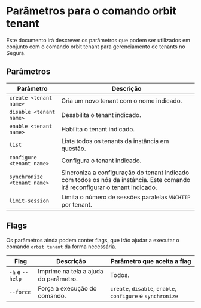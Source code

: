 # Parâmetros para o comando orbit tenant

Este documento irá descrever os parâmetros que podem ser utilizados em conjunto com o comando orbit tenant para gerenciamento de tenants no Segura.

## Parâmetros

| Parâmetro | Descrição |
| ----- | ----- |
| `create <tenant name>` | Cria um novo tenant com o nome indicado. |
| `disable <tenant name>` | Desabilita o tenant indicado. |
| `enable <tenant name>` | Habilita o tenant indicado. |
| `list` | Lista todos os tenants da instância em questão. |
| `configure <tenant name>` | Configura o tenant indicado. |
| `synchronize <tenant name>` | Sincroniza a configuração do tenant indicado com todos os nós da instância. Este comando irá reconfigurar o tenant indicado. |
| `limit-session` | Limita o número de sessões paralelas `VNCHTTP` por tenant. |

## Flags

Os parâmetros ainda podem conter flags, que irão ajudar a executar o comando `orbit tenant` da forma necessária.

| Flag | Descrição | Parâmetro que aceita a flag |
| ----- | ----- | ----- |
| `-h` e `--help` | Imprime na tela a ajuda do parâmetro. | Todos. |
| `--force` | Força a execução do comando. | `create`, `disable`, `enable`, `configure` e `synchronize` |